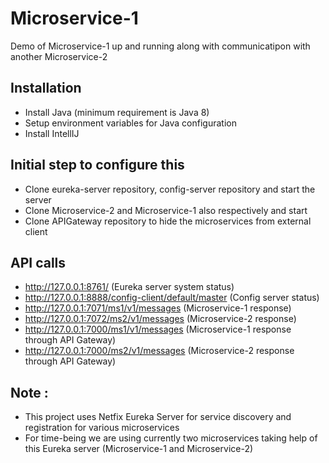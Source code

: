 # Microservice-1

Demo of Microservice-1 up and running along with communicatipon with another Microservice-2

## Installation

- Install Java (minimum requirement is Java 8)
- Setup environment variables for Java configuration
- Install IntellIJ

## Initial step to configure this

- Clone eureka-server repository, config-server repository and start the server
- Clone Microservice-2 and Microservice-1 also respectively and start
- Clone APIGateway repository to hide the microservices from external client

## API calls

- http://127.0.0.1:8761/ (Eureka server system status)
- http://127.0.0.1:8888/config-client/default/master (Config server status)
- http://127.0.0.1:7071/ms1/v1/messages (Microservice-1 response)
- http://127.0.0.1:7072/ms2/v1/messages (Microservice-2 response)
- http://127.0.0.1:7000/ms1/v1/messages (Microservice-1 response through API Gateway)
- http://127.0.0.1:7000/ms2/v1/messages (Microservice-2 response through API Gateway)

## Note :

- This project uses Netfix Eureka Server for service discovery and registration for various microservices
- For time-being we are using currently two microservices taking help of this Eureka server (Microservice-1 and Microservice-2)
